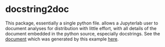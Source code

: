 # docstring2doc

This package, essentially a single python file. allows a Jupyterlab user to document analyses for distribution with little effort,
with all details of the document embedded in the python source, especially docstrings. 
See the [document](https://tburnett.github.io/docstring2doc.html) which was generated by this example [here](docstring2doc/document.py).
